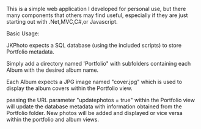 This is a simple web application I developed for personal use, but there many components that others may find useful, especially if they are just starting out with .Net,MVC,C#,or Javascript.

Basic Usage:

JKPhoto expects a SQL database (using the included scripts) to store Portfolio metadata. 

Simply add a directory named 'Portfolio" with subfolders containing each Album with the desired album name.

Each Album expects a JPG image named "cover.jpg" which is used to display the album covers within the Portfolio view.

passing the URL parameter "updatephotos = true" within the Portfolio view will update the database metadata with information
obtained from the Portfolio folder. New photos will be added and displayed or vice versa within the portfolio and album views.




